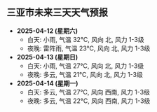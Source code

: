 ## 三亚市未来三天天气预报

- **2025-04-12 (星期六)**
  - 白天: 小雨, 气温 32°C, 风向 北, 风力 1-3级
  - 夜晚: 雷阵雨, 气温 23°C, 风向 北, 风力 1-3级
- **2025-04-13 (星期日)**
  - 白天: 小雨, 气温 27°C, 风向 北, 风力 1-3级
  - 夜晚: 多云, 气温 21°C, 风向 北, 风力 1-3级
- **2025-04-14 (星期一)**
  - 白天: 多云, 气温 27°C, 风向 西南, 风力 1-3级
  - 夜晚: 多云, 气温 22°C, 风向 西南, 风力 1-3级